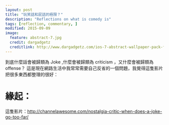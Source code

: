 ```yaml
---
layout: post
title: "玩笑話和屁話的極限？"
description: "Reflections on what is comedy is"
tags: [reflection, commentary, ]
modified: 2015-09-09 
image:
  feature: abstract-7.jpg
  credit: dargadgetz
  creditlink: http://www.dargadgetz.com/ios-7-abstract-wallpaper-pack-for-iphone-5-and-ipod-touch-retina/
---
```


到底什麼話會被歸類為 Joke ,什麼會被歸類為 criticism ，又什麼會被歸類為 offense？
這是現在網路生活中我常常需要自己反省的一個問題，我覺得這隻影片把很多東西都整理的很好：

# 緣起：
這隻影片：http://channelawesome.com/nostalgia-critic-when-does-a-joke-go-too-far/

